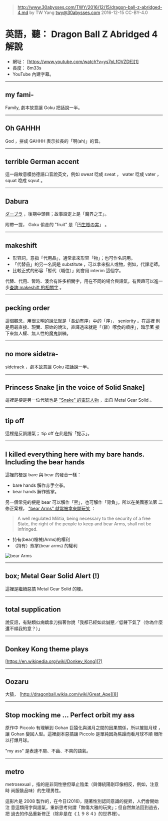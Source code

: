 ﻿> http://www.30abysses.com/TWY/2016/12/15/dragon-ball-z-abridged-4.md
> by TW Yang <twy@30abysses.com> 2016-12-15 CC-BY-4.0

# 英語，聽： Dragon Ball Z Abridged 4 解說

* 網址： [https://www.youtube.com/watch?v=ys7pLfOVZDE][1]
* 長度： 8m33s
* YouTube 內建字幕。

[1]: https://www.youtube.com/watch?v=ys7pLfOVZDE


---
## my fami-

Family, 劇本故意讓 Goku 把話說一半。


---
## Oh GAHHH

God ，拼成 GAHHH  表示拉長的「啊(ah)」的音。


---
## terrible German accent

這一段故意模仿德語口音說英文，例如 sweat  唸成 sveat  ， water  唸成
vater ， squat  唸成 sqvut  。


---
## Dabura

[ダーブラ][2] ，後期中頭目；故事設定上是「魔界之王」。

附帶一提， Goku 偷走的 "fruit"  是「[円生樹の実][3]」 。

[2]: http://dragonball.wikia.com/wiki/Dabura
[3]: http://dragonball.wikia.com/wiki/Ensenji


---
## makeshift

* 形容詞，意指「代用品」，通常拿來形容「物」；也可作名詞用。
* 「代替品」的另一名詞是 substitute ，可以拿來指人或物，例如，代課老師。
* 比較正式的形容「暫代（職位）」則會用 interim  這個字。

代替、代用、暫時、湊合有許多相關字，用在不同的場合與語氣，有興趣可以進一
步[查詢 makeshift  的相關字][4] 。

[4]: https://www.google.com/search?q=define%20makeshift


---
## pecking order

這個觀念，用很文明的說法就是「長幼有序」中的「序」， seniority  。在這裡
則是用最直接、現實、原始的說法，直譯過來就是「（雞）啄食的順序」，暗示著
接下來無人權、無人性的魔鬼訓練。


---
## no more sidetra-

sidetrack ，劇本故意讓 Goku 把話說一半。


---
## Princess Snake [in the voice of Solid Snake]

這裡是梗是另一位代號也是 ["Snake"  的電玩人物][5] ，出自
Metal Gear Solid  。

[5]: https://en.wikipedia.org/wiki/Solid_Snake


---
## tip off

這裡是反諷語氣； tip off  在此是指「提示」。


---
## I killed everything here with my bare hands.  Including the bear hands

這裡的梗是 bare 與 bear 的發音一樣：
* bare hands  解作赤手空拳。
* bear hands  解作熊掌。

另一個常見的梗是 bear 可以解作「熊」，也可解作「背負」。所以在美國憲法第
二修正案裡， ["bear Arms"  就常被拿來開玩笑][6] ：

> A well regulated Militia, being necessary to the security of a free
> State, the right of the people to keep and bear Arms, shall not be
> infringed.

* 持有(bear)槍械(Arms)的權利
* （持有）熊掌(bear arms) 的權利

![bear Arms][6]

[6]: https://s-media-cache-ak0.pinimg.com/564x/5e/8f/5f/5e8f5f7130b7c65de35fe38cc45eb713.jpg


---
## box; Metal Gear Solid Alert (!)

這裡是繼續惡搞 Metal Gear Solid 的梗。


---
## total supplication

說反話，有點類似病嬌拿刀指著你說「我都已經如此誠懇／低聲下氣了（你為什麼
還不順我的意？）」


---
## Donkey Kong theme plays

[https://en.wikipedia.org/wiki/Donkey_Kong][7]

[7]: https://en.wikipedia.org/wiki/Donkey_Kong


---
## Oozaru

大猿， [http://dragonball.wikia.com/wiki/Great_Ape][8]

[8]: http://dragonball.wikia.com/wiki/Great_Ape


---
## Stop mocking me ... Perfect orbit my ass

原作中 Piccolo  有理解到 Gohan  巨猿化與滿月之間的因果關係，所以摧毀月球
，讓 Gohan  變回人型。這裡劇本惡搞讓 Piccolo  是單純因為焦躁而看月球不順
眼所以打爆月球。

"my ass"  是表達不屑、不齒、不爽的語氣。


---
## metro

metrosexual ，指的是非同性戀但舉止陰柔（與傳統陽剛印像相反，例如，注意時
尚服裝品味）的生理男性。

這影片是 2008 製作的，在今日(2016)，隨著性別認同意識的提昇，人們會開始注
意這類用字與語氣，重新思考何謂「無傷大雅的玩笑」；但自然無法回到過去，把
過去的作品重新修正（除非是在《１９８４》的世界裡）。

